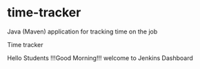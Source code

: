 # time-tracker
Java (Maven) application for tracking time on the job

Time tracker

Hello Students !!!Good Morning!!! welcome to Jenkins Dashboard
